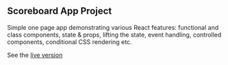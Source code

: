 ## Scoreboard App Project 

Simple one page app demonstrating various React features: functional and class components, state & props, lifting the state, event handling, controlled components, conditional CSS rendering etc.

See the [live version](https://dragosdehelean.github.io/React-Scoreboard-App/)